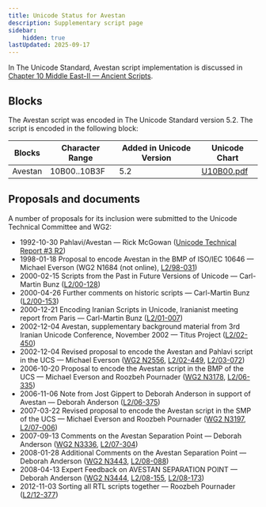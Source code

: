```yaml
---
title: Unicode Status for Avestan
description: Supplementary script page
sidebar:
    hidden: true
lastUpdated: 2025-09-17
---
```


In The Unicode Standard, Avestan script implementation is discussed in [Chapter 10 Middle East-II —  Ancient Scripts](https://www.unicode.org/versions/latest/core-spec/chapter-10/#G29021).

## Blocks

The Avestan  script was encoded in The Unicode Standard version 5.2. The script is encoded in the following block:

| Blocks  |  Character Range  |  Added in Unicode Version  |  Unicode Chart  |
| ------- | ----------------- | -------------------------- | --------------- |
| Avestan  |  10B00..10B3F  |  5.2  |  [U10B00.pdf](http://www.unicode.org/charts/PDF/U10B00.pdf)  |

## Proposals and documents

A number of proposals for its inclusion were submitted to the Unicode Technical Committee and WG2:
- 1992-10-30 Pahlavi/Avestan — Rick McGowan ([Unicode Technical Report #3 R2](http://www.unicode.org/reports/tr3-2/))
- 1998-01-18 Proposal to encode Avestan in the BMP of ISO/IEC 10646 — Michael Everson (WG2 N1684 (not online), [L2/98-031](http://www.unicode.org/cgi-bin/GetMatchingDocs.pl?L2/98-031))
- 2000-02-15 Scripts from the Past in Future Versions of Unicode — Carl-Martin Bunz ([L2/00-128](http://www.unicode.org/cgi-bin/GetMatchingDocs.pl?L2/00-128))
- 2000-04-26 Further comments on historic scripts — Carl-Martin Bunz ([L2/00-153](http://www.unicode.org/cgi-bin/GetMatchingDocs.pl?L2/00-153))
- 2000-12-21 Encoding Iranian Scripts in Unicode, Iranianist meeting report from Paris — Carl-Martin Bunz ([L2/01-007](http://www.unicode.org/cgi-bin/GetMatchingDocs.pl?L2/01-007))
- 2002-12-04 Avestan, supplementary background material from 3rd Iranian Unicode Conference, November 2002 — Titus Project ([L2/02-450](http://www.unicode.org/cgi-bin/GetMatchingDocs.pl?L2/02-450))
- 2002-12-04 Revised proposal to encode the Avestan and Pahlavi script in the UCS — Michael Everson ([WG2 N2556](https://www.unicode.org/wg2/docs/n2556.pdf), [L2/02-449](http://www.unicode.org/cgi-bin/GetMatchingDocs.pl?L2/02-449), [L2/03-072](http://www.unicode.org/cgi-bin/GetMatchingDocs.pl?L2/03-072))
- 2006-10-20 Proposal to encode the Avestan script in the BMP of the UCS — Michael Everson and Roozbeh Pournader ([WG2 N3178](https://www.unicode.org/wg2/docs/n3178.pdf), [L2/06-335](http://www.unicode.org/cgi-bin/GetMatchingDocs.pl?L2/06-335))
- 2006-11-06 Note from Jost Gippert to Deborah Anderson in support of Avestan — Deborah Anderson ([L2/06-375](http://www.unicode.org/cgi-bin/GetMatchingDocs.pl?L2/06-375))
- 2007-03-22 Revised proposal to encode the Avestan script in the SMP of the UCS — Michael Everson and Roozbeh Pournader ([WG2 N3197](https://www.unicode.org/wg2/docs/n3197.pdf), [L2/07-006](http://www.unicode.org/cgi-bin/GetMatchingDocs.pl?L2/07-006))
- 2007-09-13 Comments on the Avestan Separation Point — Deborah Anderson ([WG2 N3336](https://www.unicode.org/wg2/docs/n3336.pdf), [L2/07-304](http://www.unicode.org/cgi-bin/GetMatchingDocs.pl?L2/07-304))
- 2008-01-28 Additional Comments on the Avestan Separation Point — Deborah Anderson ([WG2 N3443](https://www.unicode.org/wg2/docs/n3443.pdf), [L2/08-088](http://www.unicode.org/cgi-bin/GetMatchingDocs.pl?L2/08-088))
- 2008-04-13 Expert Feedback on AVESTAN SEPARATION POINT — Deborah Anderson ([WG2 N3444](https://www.unicode.org/wg2/docs/n3444.pdf), [L2/08-155](http://www.unicode.org/cgi-bin/GetMatchingDocs.pl?L2/08-155), [L2/08-173](http://www.unicode.org/cgi-bin/GetMatchingDocs.pl?L2/08-173))
- 2012-11-03 Sorting all RTL scripts together — Roozbeh Pournader ([L2/12-377](http://www.unicode.org/cgi-bin/GetMatchingDocs.pl?L2/12-377))
